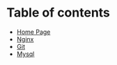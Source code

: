 # Table of contents

* [Home Page](README.md)
* [Nginx](nginx.md)
* [Git](git.md)
* [Mysql](mysql.md)

